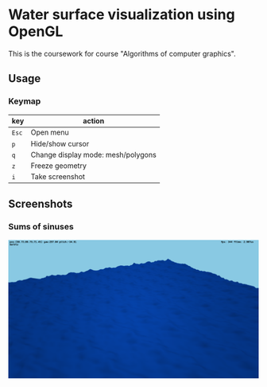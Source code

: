 # Water surface visualization using OpenGL

This is the coursework for course "Algorithms of computer graphics".

## Usage

### Keymap

| key   | action                             |
|-------|------------------------------------|
| `Esc` | Open menu                          |
| `p`   | Hide/show cursor                   |
| `q`   | Change display mode: mesh/polygons |
| `z`   | Freeze geometry                    |
| `i`   | Take screenshot                    |

## Screenshots

### Sums of sinuses

<img src="./docs/image1.png">

